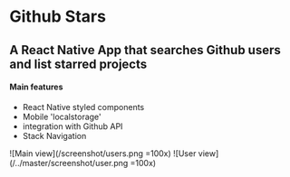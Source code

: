 # Github Stars
## A React Native App that searches Github users and list starred projects

#### Main features
- React Native styled components
- Mobile 'localstorage'
- integration with Github API
- Stack Navigation

![Main view](/screenshot/users.png =100x)
![User view](/../master/screenshot/user.png =100x)
